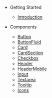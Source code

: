 - Getting Started

  - [Introduction](/)

- Components
  - [Button](button.md)
  - [ButtonFluid](button-fluid.md)
  - [Card](card.md)
  - [CardSection](card-section.md)
  - [Checkbox](checkbox.md)
  - [Header](header.md)
  - [HeaderMobile](header-mobile.md)
  - [Input](input.md)
  - [Textarea](textarea.md)
  - [Tooltip](tooltip.md)
  - [Icons](icons.md)
